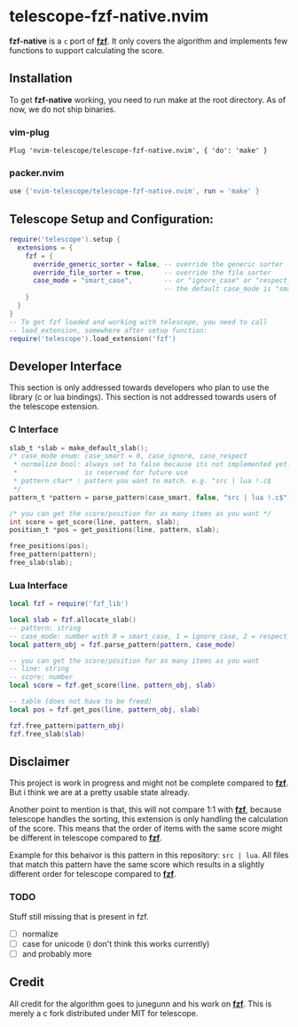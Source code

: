 # telescope-fzf-native.nvim

**fzf-native** is a `c` port of **[fzf][fzf]**. It only covers the algorithm and
implements few functions to support calculating the score.

## Installation

To get **fzf-native** working, you need to run make at the root directory. As of
now, we do not ship binaries.

### vim-plug

```viml
Plug 'nvim-telescope/telescope-fzf-native.nvim', { 'do': 'make' }
```

### packer.nvim

```lua
use {'nvim-telescope/telescope-fzf-native.nvim', run = 'make' }
```

## Telescope Setup and Configuration:

```lua
require('telescope').setup {
  extensions = {
    fzf = {
      override_generic_sorter = false, -- override the generic sorter
      override_file_sorter = true,     -- override the file sorter
      case_mode = "smart_case",        -- or "ignore_case" or "respect_case"
                                       -- the default case_mode is "smart_case"
    }
  }
}
-- To get fzf loaded and working with telescope, you need to call
-- load_extension, somewhere after setup function:
require('telescope').load_extension('fzf')
```

## Developer Interface

This section is only addressed towards developers who plan to use the library
(c or lua bindings).
This section is not addressed towards users of the telescope extension.

### C Interface

```c
slab_t *slab = make_default_slab();
/* case_mode enum: case_smart = 0, case_ignore, case_respect
 * normalize bool: always set to false because its not implemented yet. This
 *                 is reserved for future use
 * pattern char* : pattern you want to match. e.g. "src | lua !.c$
 */
pattern_t *pattern = parse_pattern(case_smart, false, "src | lua !.c$");

/* you can get the score/position for as many items as you want */
int score = get_score(line, pattern, slab);
position_t *pos = get_positions(line, pattern, slab);

free_positions(pos);
free_pattern(pattern);
free_slab(slab);
```

### Lua Interface

```lua
local fzf = require('fzf_lib')

local slab = fzf.allocate_slab()
-- pattern: string
-- case_mode: number with 0 = smart_case, 1 = ignore_case, 2 = respect_case
local pattern_obj = fzf.parse_pattern(pattern, case_mode)

-- you can get the score/position for as many items as you want
-- line: string
-- score: number
local score = fzf.get_score(line, pattern_obj, slab)

-- table (does not have to be freed)
local pos = fzf.get_pos(line, pattern_obj, slab)

fzf.free_pattern(pattern_obj)
fzf.free_slab(slab)
```

## Disclaimer

This project is work in progress and might not be complete compared to
**[fzf][fzf]**. But i think we are at a pretty usable state already.

Another point to mention is that, this will not compare 1:1 with
**[fzf][fzf]**, because telescope handles the sorting, this extension is
only handling the calculation of the score. This means that the order of items
with the same score might be different in telescope compared to **[fzf][fzf]**.

Example for this behaivor is this pattern in this repository: `src | lua`.
All files that match this pattern have the same score which results in a
slightly different order for telescope compared to **[fzf][fzf]**.

### TODO

Stuff still missing that is present in fzf.

- [ ] normalize
- [ ] case for unicode (i don't think this works currently)
- [ ] and probably more

## Credit

All credit for the algorithm goes to junegunn and his work on **[fzf][fzf]**.
This is merely a c fork distributed under MIT for telescope.

[fzf]: https://github.com/junegunn/fzf
